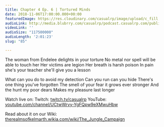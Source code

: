 ```yaml
---
title: Chapter 4 Ep. 6 | Tortured Minds
date: 2018-11-06T17:00:00.000+00:00
featuredImage: https://res.cloudinary.com/casualrp/image/upload/c_fill,f_auto,g_center,h_900,w_1600/v1541364593/chapter4/Copy_of_fullsizeoutput_e4a.jpg
audioLink: http://media.blubrry.com/casualrp/podcast.casualrp.com/public/Chapter%204%20Ep.%206%20_%20Tortured%20Minds.mp3
videoLink: ''
audioSize: "117500000"
audioLength: '2:01:23'
slug: "85"

---
```

The woman from Endelee delights in your torture
No metal nor spell will be able to touch her
Her victims are legion
Her breath is harsh poison
In pain she's your teacher
she'll give you a lesson

What can you do to avoid my detection
Can you run can you hide
There's one thing you've forgotten
The smell of your fear
it grows ever stronger
And the hunt my poor dears
Makes my pleasure last longer

Watch live on:
Twitch: [twitch.tv/casualrp](https://www.twitch.tv/casualrp)
YouTube: [youtube.com/channel/UCtwWrvy-YgFQpw9eXMwuHbw](https://www.youtube.com/channel/UCtwWrvy-YgFQpw9eXMwuHbw)

Read about it on our Wiki: [therealmsofkelmarth.wikia.com/wiki/The_Jungle_Campaign](http://therealmsofkelmarth.wikia.com/wiki/The_Jungle_Campaign)